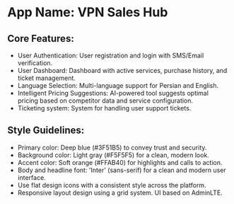 # **App Name**: VPN Sales Hub

## Core Features:

- User Authentication: User registration and login with SMS/Email verification.
- User Dashboard: Dashboard with active services, purchase history, and ticket management.
- Language Selection: Multi-language support for Persian and English.
- Intelligent Pricing Suggestions: AI-powered tool suggests optimal pricing based on competitor data and service configuration.
- Ticketing system: System for handling user support tickets.

## Style Guidelines:

- Primary color: Deep blue (#3F51B5) to convey trust and security.
- Background color: Light gray (#F5F5F5) for a clean, modern look.
- Accent color: Soft orange (#FFAB40) for highlights and calls to action.
- Body and headline font: 'Inter' (sans-serif) for a clean and modern user interface.
- Use flat design icons with a consistent style across the platform.
- Responsive layout design using a grid system. UI based on AdminLTE.